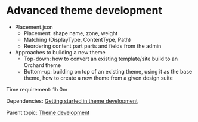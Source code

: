 # Advanced theme development



- Placement.json
	- Placement: shape name, zone, weight
	- Matching (DisplayType, ContentType, Path)
	- Reordering content part parts and fields from the admin
- Approaches to building a new theme
	- Top-down: how to convert an existing template/site build to an Orchard theme
	- Bottom-up: building on top of an existing theme, using it as the base theme, how to create a new theme from a given design suite

Time requirement: 1h 0m

Dependencies: [Getting started in theme development](GettingStartedInThemeDevelopment)

Parent topic: [Theme development](./)